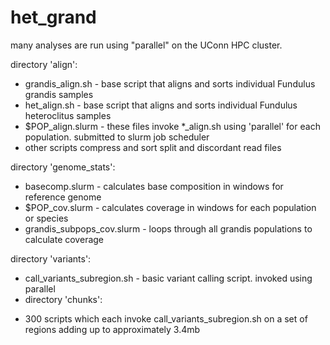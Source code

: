 # het_grand

many analyses are run using "parallel" on the UConn HPC cluster. 

directory 'align':
* grandis_align.sh - base script that aligns and sorts individual Fundulus grandis samples
* het_align.sh - base script that aligns and sorts individual Fundulus heteroclitus samples
* $POP_align.slurm - these files invoke *_align.sh using 'parallel' for each population. submitted to slurm job scheduler
* other scripts compress and sort split and discordant read files

directory 'genome_stats':
* basecomp.slurm - calculates base composition in windows for reference genome
* $POP_cov.slurm - calculates coverage in windows for each population or species
* grandis_subpops_cov.slurm - loops through all grandis populations to calculate coverage

directory 'variants':
* call_variants_subregion.sh - basic variant calling script. invoked using parallel
* directory 'chunks':
- 300 scripts which each invoke call_variants_subregion.sh on a set of regions adding up to approximately 3.4mb